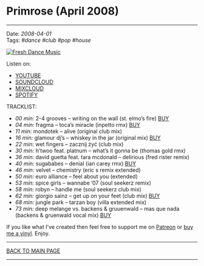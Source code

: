 # Primrose (April 2008)

----

Date: *2008-04-01*  
Tags: *#dance* *#club* *#pop* *#house*  

[![Fresh Dance Music](https://thumbnailer.mixcloud.com/unsafe/390x390/extaudio/8/3/0/f/bc9e-d241-4537-97e0-3a140a2feefc)](https://youtu.be/d3tK1HZXAIE)

Listen on:
* [YOUTUBE](https://youtu.be/d3tK1HZXAIE)
* [SOUNDCLOUD](https://soundcloud.com/freshdancemusic8/primrose-april-2008)
* [MIXCLOUD](http://www.mixcloud.com/FreshDanceMusic/primrose-april-2008/)
* [SPOTIFY](https://open.spotify.com/playlist/3N1sPOVKh7ZOMSREDFRzXP?si=c13c5cb649884a1c)

TRACKLIST:  

* _00 min:_ 2-4 grooves – writing on the wall (st. elmo’s fire) 
<a href="https://itunes.apple.com/pl/album/writing-on-wall-st.-elmos/id273141199?i=273141281" target="_blank">BUY</a>
* _04 min:_ fragma – toca’s miracle (inpetto rmx)
<a href="https://music.apple.com/pl/album/toca-20th-anniversary-edition/1613337868" target="_blank">BUY</a>
* _11 min:_ mondotek – alive (original club mix)  
* _16 min:_ glamour dj’s – whiskey in the jar (original mix)
<a href="http://www.beatport.com/track/whisky-in-the-jar-original-mix/1102633" target="_blank">BUY</a>
* _22 min:_ wet fingers – zacznij żyć (club mix) 
* _30 min:_ h’twoo feat. platnum – what’s it gonna be (thomas gold rmx)
* _36 min:_ david guetta feat. tara mcdonald – delirious (fred rister remix)
* _40 min:_ sugababes – denial (ian carey rmx)
<a href="https://itunes.apple.com/pl/album/denial-ian-carey-vocal-mix/id275450985?i=275451022" target="_blank">BUY</a>
* _46 min:_ velvet – chemistry (eric s remix extended) 
* _50 min:_ euro alliance – feel about you (extended) 
* _53 min:_ spice girls – wannabe ’07 (soul seekerz remix) 
* _58 min:_ robyn – handle me (soul seekerz club mix)
* _62 min:_ giorgio sainz – get up on your feet (club mix)
<a href="http://www.beatport.com/track/get-up-on-your-feet-feat-k-m-club-mix/578670" target="_blank">BUY</a>
* _68 min:_ jungle park – tarzan boy (villa extended mix) 
* _73 min:_ deep melange vs. backens & gruuenwald – mas que nada (backens & gruenwald vocal mix)
<a href="https://itunes.apple.com/pl/album/mas-que-nada-backens-gruenwald/id271449344?i=271449395" target="_blank">BUY</a>

If you like what I've created then feel free to support me on [Patreon](https://www.patreon.com/shivioua) or [buy me a vinyl](https://www.buymeacoffee.com/shivioua).
Enjoy.

----

[BACK TO MAIN PAGE](./README.md)

----
